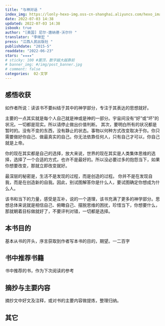 ```yaml
---
title: "与神对话 "
index_img: https://lonly-hexo-img.oss-cn-shanghai.aliyuncs.com/hexo_images/与神对话_/1656830471201.png
date: 2022-07-03 14:38
updated: 2022-07-03 14:38
isbook: true
author: "[美国] 尼尔·唐纳德·沃尔什 "
translator: "李继宏 "
press: "江西人民出版社 "
publishdate: "2015-5"
readdate: "2022-06-23"
stars: "★★★★" 
# sticky: 100 #置顶，数字越大越靠前
# banner_img: #/img/post_banner.jpg
# comment: false
categories:  02-文学
---
```


## 感悟收获
如作者所说：读该书不要纠结于其中的神学部分，专注于其表达的思想就好。

主要的一点其实就是每个人自己就是神或是神的一部分。宇宙间没有“好”或“坏”的状况。一切都是现实。所以请停止做出价值判断。 其次，要明白所有的状况都是暂时的。没有不变的东西，没有静止的状态。事物以何种方式改变取决于你。你只需要做好你自己、做最真实的自己。你无法依靠任何人，只有自己才可以，你自己就是上帝。

你的现在其实都是自己的选择，放大来说，世界的现在其实是人类集体思维的选择，选择了一个合适的方式，也许不是最好的。所以没必要过多的抱怨当下，如果你想要改变，那就立即改变就好。

最深层的秘密是，生活不是发现的过程，而是创造的过程。 你并不是在发现自我，而是在创造新的自我。因此，别试图解答你是什么人，要试图确定你想成为什么人。

该书和当下的力量，感受是互补，说的一个道理，该书充满了更多的神学部分。思想总体来说就是相信自己、俯瞰自己、摆脱思维的困扰，珍惜当下，你想要什么，那就朝着目标做就好了，不要评判对错，一切都是选择。


<!--more-->

## 本书目的
基本从书的开头，序言获取到作者写本书的目的，期望。一二百字
## 书中推荐书籍
书中推荐的书，作为下次阅读的参考
## 摘抄与主要内容
摘抄文中好文及注释，或对书的主要内容做提炼，整理归纳。
## 其它

